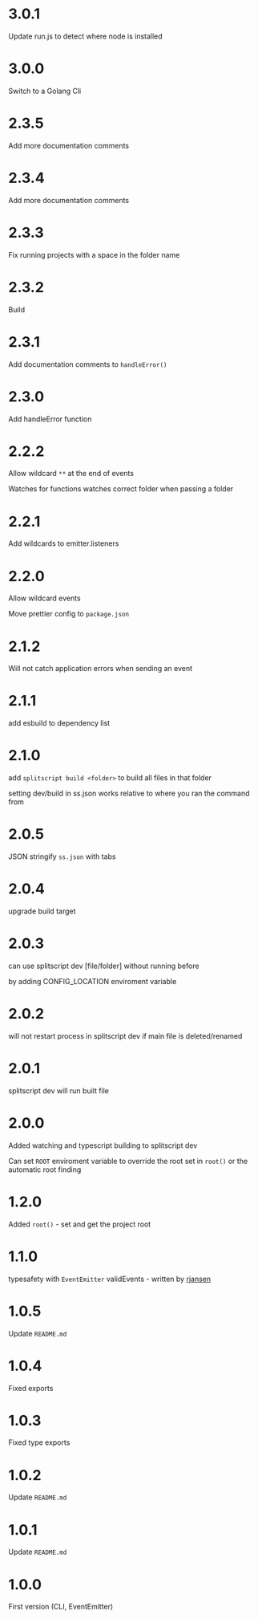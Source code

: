 # 3.0.1

Update run.js to detect where node is installed

# 3.0.0

Switch to a Golang Cli

# 2.3.5

Add more documentation comments

# 2.3.4

Add more documentation comments

# 2.3.3

Fix running projects with a space in the folder name

# 2.3.2

Build

# 2.3.1

Add documentation comments to `handleError()`

# 2.3.0

Add handleError function

# 2.2.2

Allow wildcard `**` at the end of events

Watches for functions watches correct folder when passing a folder

# 2.2.1

Add wildcards to emitter.listeners

# 2.2.0

Allow wildcard events

Move prettier config to `package.json`

# 2.1.2

Will not catch application errors when sending an event

# 2.1.1

add esbuild to dependency list

# 2.1.0

add `splitscript build <folder>` to build all files in that folder

setting dev/build in ss.json works relative to where you ran the command from

# 2.0.5

JSON stringify `ss.json` with tabs

# 2.0.4

upgrade build target

# 2.0.3

can use splitscript dev [file/folder] without running before

by adding CONFIG_LOCATION enviroment variable

# 2.0.2

will not restart process in splitscript dev if main file is deleted/renamed

# 2.0.1

splitscript dev will run built file

# 2.0.0

Added watching and typescript building to splitscript dev

Can set `ROOT` enviroment variable to override the root set in `root()` or the automatic root finding

# 1.2.0

Added `root()` - set and get the project root

# 1.1.0

typesafety with `EventEmitter` validEvents - written by [rjansen](https://rjansen.de/)

# 1.0.5

Update `README.md`

# 1.0.4

Fixed exports

# 1.0.3

Fixed type exports

# 1.0.2

Update `README.md`

# 1.0.1

Update `README.md`

# 1.0.0

First version (CLI, EventEmitter)
